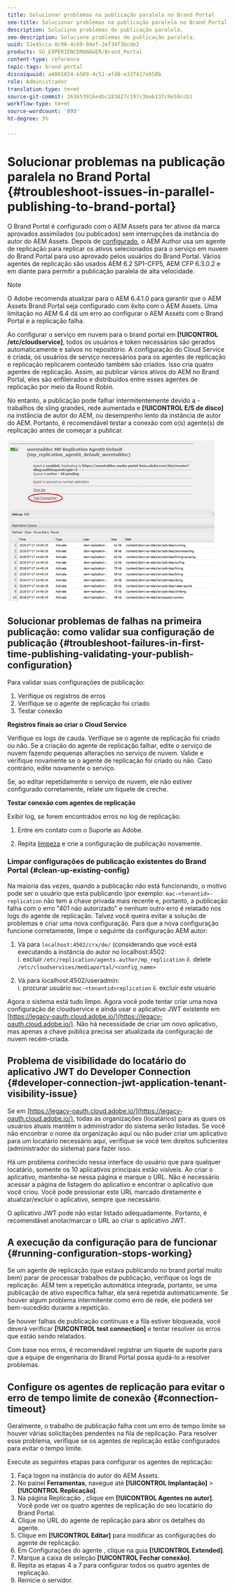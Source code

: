 ```yaml
---
title: Solucionar problemas na publicação paralela no Brand Portal
seo-title: Solucionar problemas na publicação paralela no Brand Portal
description: Solucione problemas de publicação paralela.
seo-description: Solucione problemas de publicação paralela.
uuid: 51e45cca-8c96-4c69-84ef-2ef34f3bcde2
products: SG_EXPERIENCEMANAGER/Brand_Portal
content-type: reference
topic-tags: brand-portal
discoiquuid: a4801024-b509-4c51-afd8-e337417e658b
role: Administrador
translation-type: tm+mt
source-git-commit: 263653916e4bc183827c197c3beb137c9e59ccb1
workflow-type: tm+mt
source-wordcount: '893'
ht-degree: 3%

---
```



# Solucionar problemas na publicação paralela no Brand Portal {#troubleshoot-issues-in-parallel-publishing-to-brand-portal}

O Brand Portal é configurado com o AEM Assets para ter ativos da marca aprovados assimilados (ou publicados) sem interrupções da instância do autor do AEM Assets. Depois de [configurado](../using/configure-aem-assets-with-brand-portal.md), o AEM Author usa um agente de replicação para replicar os ativos selecionados para o serviço em nuvem do Brand Portal para uso aprovado pelos usuários do Brand Portal. Vários agentes de replicação são usados AEM 6.2 SP1-CFP5, AEM CFP 6.3.0.2 e em diante para permitir a publicação paralela de alta velocidade.

>[!NOTE]
>
>O Adobe recomenda atualizar para o AEM 6.4.1.0 para garantir que o AEM Assets Brand Portal seja configurado com êxito com o AEM Assets. Uma limitação no AEM 6.4 dá um erro ao configurar o AEM Assets com o Brand Portal e a replicação falha.

Ao configurar o serviço em nuvem para o brand portal em **[!UICONTROL /etc/cloudservice]**, todos os usuários e token necessários são gerados automaticamente e salvos no repositório. A configuração do Cloud Service é criada, os usuários de serviço necessários para os agentes de replicação e replicação replicarem conteúdo também são criados. Isso cria quatro agentes de replicação. Assim, ao publicar vários ativos do AEM no Brand Portal, eles são enfileirados e distribuídos entre esses agentes de replicação por meio da Round Robin.

No entanto, a publicação pode falhar intermitentemente devido a - trabalhos de sling grandes, rede aumentada e **[!UICONTROL E/S de disco]** na instância de autor do AEM, ou desempenho lento da instância de autor do AEM. Portanto, é recomendável testar a conexão com o(s) agente(s) de replicação antes de começar a publicar.

![](assets/test-connection.png)

## Solucionar problemas de falhas na primeira publicação: como validar sua configuração de publicação {#troubleshoot-failures-in-first-time-publishing-validating-your-publish-configuration}

Para validar suas configurações de publicação:

1. Verifique os registros de erros
1. Verifique se o agente de replicação foi criado
1. Testar conexão

**Registros finais ao criar o Cloud Service**

Verifique os logs de cauda. Verifique se o agente de replicação foi criado ou não. Se a criação do agente de replicação falhar, edite o serviço de nuvem fazendo pequenas alterações no serviço de nuvem. Valide e verifique novamente se o agente de replicação foi criado ou não. Caso contrário, edite novamente o serviço.

Se, ao editar repetidamente o serviço de nuvem, ele não estiver configurado corretamente, relate um tíquete de creche.

**Testar conexão com agentes de replicação**

Exibir log, se forem encontrados erros no log de replicação:

1. Entre em contato com o Suporte ao Adobe.

1. Repita [limpeza](../using/troubleshoot-parallel-publishing.md#clean-up-existing-config) e crie a configuração de publicação novamente.

<!--
Comment Type: remark
Last Modified By: Mini Gulati (mgulati)
Last Modified Date: 2018-06-21T22:56:21.256-0400
<p>?? check and compare public key. At times public key is different</p>
<p>?? another thing to check in /useradmin</p>
-->

### Limpar configurações de publicação existentes do Brand Portal {#clean-up-existing-config}

Na maioria das vezes, quando a publicação não está funcionando, o motivo pode ser o usuário que está publicando (por exemplo: `mac-<tenantid>-replication` não tem a chave privada mais recente e, portanto, a publicação falha com o erro &quot;401 não autorizado&quot; e nenhum outro erro é relatado nos logs do agente de replicação. Talvez você queira evitar a solução de problemas e criar uma nova configuração. Para que a nova configuração funcione corretamente, limpe o seguinte da configuração AEM autor:

1. Vá para `localhost:4502/crx/de/` (considerando que você está executando a instância do autor no localhost:4502:\
   i. excluir `/etc/replication/agents.author/mp_replication`
ii. delete 
`/etc/cloudservices/mediaportal/<config_name>`

1. Vá para localhost:4502/useradmin:\
   i. procurar usuário `mac-<tenantid>replication`
ii. excluir este usuário

Agora o sistema está tudo limpo. Agora você pode tentar criar uma nova configuração de cloudservice e ainda usar o aplicativo JWT existente em [https://legacy-oauth.cloud.adobe.io/](https://legacy-oauth.cloud.adobe.io/). Não há necessidade de criar um novo aplicativo, mas apenas a chave pública precisa ser atualizada da configuração de nuvem recém-criada.

## Problema de visibilidade do locatário do aplicativo JWT do Developer Connection {#developer-connection-jwt-application-tenant-visibility-issue}

Se em [https://legacy-oauth.cloud.adobe.io/](https://legacy-oauth.cloud.adobe.io/), todas as organizações (locatários) para as quais os usuários atuais mantêm o administrador do sistema serão listadas. Se você não encontrar o nome da organização aqui ou não puder criar um aplicativo para um locatário necessário aqui, verifique se você tem direitos suficientes (administrador do sistema) para fazer isso.

Há um problema conhecido nessa interface do usuário que para qualquer locatário, somente os 10 aplicativos principais estão visíveis. Ao criar o aplicativo, mantenha-se nessa página e marque o URL. Não é necessário acessar a página de listagem do aplicativo e encontrar o aplicativo que você criou. Você pode pressionar este URL marcado diretamente e atualizar/excluir o aplicativo, sempre que necessário.

O aplicativo JWT pode não estar listado adequadamente. Portanto, é recomendável anotar/marcar o URL ao criar o aplicativo JWT.

## A execução da configuração para de funcionar {#running-configuration-stops-working}

<!--
Comment Type: draft

<p>If the running configuration stops working, either of the following two possibilities
<g class="gr_ gr_15 gr-alert gr_gramm gr_inline_cards gr_run_anim Grammar multiReplace" data-gr-id="15" id="15" style="font-size: 12px;">
are
</g> there:</p>
<p>1.
<g class="gr_ gr_14 gr-alert gr_gramm gr_inline_cards gr_run_anim Grammar only-ins doubleReplace replaceWithoutSep" data-gr-id="14" id="14">
Connection
</g> has failed, or</p>
<p>2. Publish has failed with permission to dam-replication-service denied, while connection has passed </p>
<p>If the connection has failed [1], the
<g class="gr_ gr_10 gr-alert gr_spell gr_inline_cards gr_run_anim ContextualSpelling ins-del multiReplace" data-gr-id="10" id="10">
fail safe
</g> way to fix it is to <a href="../using/troubleshoot-parallel-publishing.md#main-pars-header-1664955658">clean up</a> the existing Brand Portal publish configuration and recreate a publish configuration. </p>
<p>However, if the
<g class="gr_ gr_18 gr-alert gr_spell gr_inline_cards gr_run_anim ContextualSpelling" data-gr-id="18" id="18">
publish
</g> has failed with
<g class="gr_ gr_16 gr-alert gr_gramm gr_inline_cards gr_run_anim Grammar only-ins doubleReplace replaceWithoutSep" data-gr-id="16" id="16">
permission
</g> denied to dam-replication-service, raise a support ticket.</p>
-->

Se um agente de replicação (que estava publicando no brand portal muito bem) parar de processar trabalhos de publicação, verifique os logs de replicação. AEM tem a repetição automática integrada, portanto, se uma publicação de ativo específica falhar, ela será repetida automaticamente. Se houver algum problema intermitente como erro de rede, ele poderá ser bem-sucedido durante a repetição.

Se houver falhas de publicação contínuas e a fila estiver bloqueada, você deverá verificar **[!UICONTROL test connection]** e tentar resolver os erros que estão sendo relatados.

Com base nos erros, é recomendável registrar um tíquete de suporte para que a equipe de engenharia do Brand Portal possa ajudá-lo a resolver problemas.


## Configure os agentes de replicação para evitar o erro de tempo limite de conexão {#connection-timeout}

Geralmente, o trabalho de publicação falha com um erro de tempo limite se houver várias solicitações pendentes na fila de replicação. Para resolver esse problema, verifique se os agentes de replicação estão configurados para evitar o tempo limite.

Execute as seguintes etapas para configurar os agentes de replicação:
1. Faça logon na instância do autor do AEM Assets.
1. No painel **Ferramentas**, navegue até **[!UICONTROL Implantação]** > **[!UICONTROL Replicação]**.
1. Na página Replicação , clique em **[!UICONTROL Agentes no autor]**. Você pode ver os quatro agentes de replicação do seu locatário do Brand Portal.
1. Clique no URL do agente de replicação para abrir os detalhes do agente.
1. Clique em **[!UICONTROL Editar]** para modificar as configurações do agente de replicação.
1. Em Configurações do agente , clique na guia **[!UICONTROL Extended]**.
1. Marque a caixa de seleção **[!UICONTROL Fechar conexão]**.
1. Repita as etapas 4 a 7 para configurar todos os quatro agentes de replicação.
1. Reinicie o servidor.